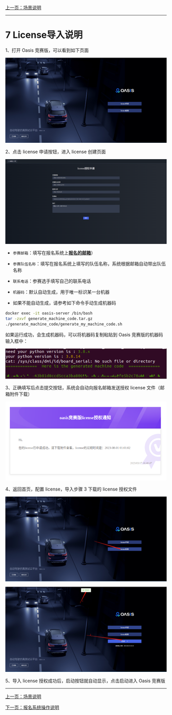 [上一页：场景说明](scenarios.md)

***

# 7 License导入说明

1、打开 Oasis 竞赛版，可以看到如下页面

![](images/license/image.png)

2、点击 license 申请按钮，进入 license 创建页面

![](images/license/image1.png)

- `参赛邮箱`：填写在报名系统上[__报名的邮箱__](https://race.carsmos.cn/contests)）

- `参赛队伍名称`：填写在报名系统上填写的队伍名称，系统根据邮箱自动带出队伍名称

- `联系电话`：参赛选手填写自己的联系电话

- `机器码`：默认自动生成，用于唯一标识某一台机器
  
- 如果不能自动生成，请参考如下命令手动生成机器码

```bash
docker exec -it oasis-server /bin/bash
tar -zxvf generate_machine_code.tar.gz
./generate_machine_code/generate_my_machine_code.sh
```

如果运行成功，会生成机器码，可以将机器码复制粘贴到 Oasis 竞赛版的机器码输入框中：

![机器码生成](images/license/image7.png)

3、正确填写后点击提交按钮，系统会自动向报名邮箱发送授权 license 文件（邮箱附件下载）

![](images/license/image4.png)

4、返回首页，配置 license，导入步骤 3 下载的 license 授权文件

![](images/license/image5.png)

![](images/license/image6.png)

5、导入 license 授权成功后，启动按钮就自动显示，点击启动进入 Oasis 竞赛版

***

[上一页：场景说明](scenarios.md)

[下一页：报名系统操作说明](signup.md)
